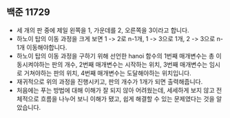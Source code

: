 ## 백준 11729
- 세 개의 판 중에 제일 왼쪽을 1, 가운데를 2, 오른쪽을 3이라고 합니다.
- 하노이 탑의 이동 과정을 크게 보면 1 -> 2로 n-1개, 1 -> 3으로 1개, 2 -> 3으로 n-1개 이동해야합니다.
- 하노이 탑의 이동 과정을 구하기 위해 선언한 hanoi 함수의 1번째 매개변수는 총 이동시켜야하는 판의 개수, 2번째 매개변수는 시작하는 위치, 3번째 매개변수는 임시로 거쳐야하는 판의 위치, 4번째 매개변수는 도달해야하는 위치입니다.
- 재귀적으로 위의 과정을 진행시키고, 판의 개수가 1개가 되면 출력해줍니다.
- 처음에는 푸는 방법에 대해 이해가 잘 되지 않아 어려웠는데, 세세하게 보지 않고 전체적으로 흐름을 나누어 보니 이해가 됐고, 쉽게 해결할 수 있는 문제였다는 것을 알았습니다.